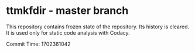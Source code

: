 # ttmkfdir - master branch

This repository contains frozen state of the repository.
Its history is cleared. It is used only for static code
analysis with Codacy.

Commit Time: 1702361042